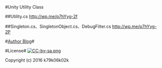 #Unity Utility Class

##Utility.cs
http://wp.me/p7hYyg-2f

##Singleton.cs、SingletonObject.cs、DebugFilter.cs
http://wp.me/p7hYyg-2P

#[Author Blog](http://k79k06k02k.com/blog)#

#License#
[![CC-by-sa.png](http://k79k06k02k.com/Image/CC-by-sa.png)](http://creativecommons.org/licenses/by-sa/4.0/)

Copyright (c) 2016 k79k06k02k
